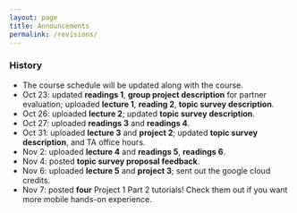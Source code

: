 ```yaml
---
layout: page
title: Announcements 
permalink: /revisions/
---
```


### History 
- The course schedule will be updated along with the course.
- Oct 23: updated **readings 1**, **group project description** for partner evaluation; uploaded **lecture 1**, **reading 2**, **topic survey description**. 
- Oct 26: uploaded **lecture 2**; updated **topic survey description**. 
- Oct 27: uploaded **readings 3** and **readings 4**. 
- Oct 31: uploaded **lecture 3** and **project 2**; updated **topic survey description**, and TA office hours.  
- Nov 2: uploaded **lecture 4** and **readings 5**, **readings 6**. 
- Nov 4: posted **topic survey proposal feedback**. 
- Nov 6: uploaded **lecture 5** and **project 3**; sent out the google cloud credits. 
- Nov 7: posted **four** Project 1 Part 2 tutorials! Check them out if you want more mobile hands-on experience.  
